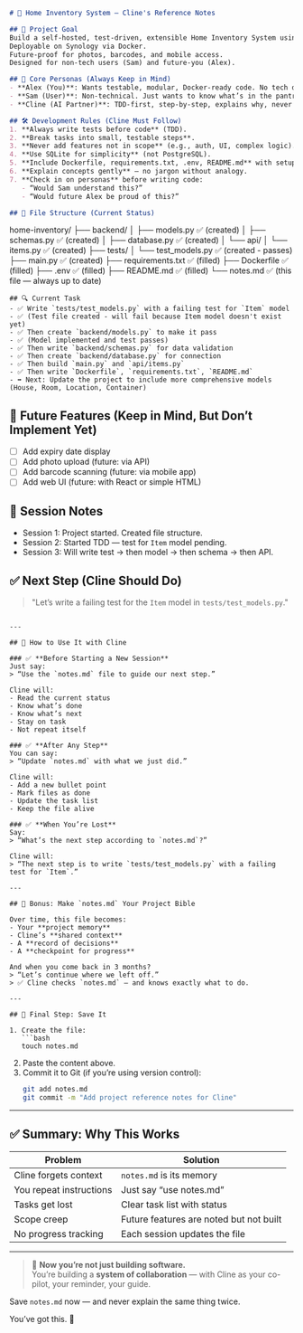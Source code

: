 
```markdown
# 📝 Home Inventory System – Cline's Reference Notes

## 🎯 Project Goal
Build a self-hosted, test-driven, extensible Home Inventory System using Python + FastAPI + SQLAlchemy.  
Deployable on Synology via Docker.  
Future-proof for photos, barcodes, and mobile access.  
Designed for non-tech users (Sam) and future-you (Alex).

## 🧠 Core Personas (Always Keep in Mind)
- **Alex (You)**: Wants testable, modular, Docker-ready code. No tech debt. Builds for *future you*.
- **Sam (User)**: Non-technical. Just wants to know what’s in the pantry. Needs simple, visual, no-login access.
- **Cline (AI Partner)**: TDD-first, step-by-step, explains why, never skips tests, keeps it simple.

## 🛠️ Development Rules (Cline Must Follow)
1. **Always write tests before code** (TDD).
2. **Break tasks into small, testable steps**.
3. **Never add features not in scope** (e.g., auth, UI, complex logic).
4. **Use SQLite for simplicity** (not PostgreSQL).
5. **Include Dockerfile, requirements.txt, .env, README.md** with setup steps.
6. **Explain concepts gently** — no jargon without analogy.
7. **Check in on personas** before writing code:
   - “Would Sam understand this?”
   - “Would future Alex be proud of this?”

## 📁 File Structure (Current Status)
```
home-inventory/
├── backend/
│   ├── models.py         ✅ (created)
│   ├── schemas.py        ✅ (created)
│   ├── database.py       ✅ (created)
│   └── api/
│       └── items.py      ✅ (created)
├── tests/
│   └── test_models.py    ✅ (created - passes)
├── main.py               ✅ (created)
├── requirements.txt      ✅ (filled)
├── Dockerfile            ✅ (filled)
├── .env                  ✅ (filled)
├── README.md             ✅ (filled)
└── notes.md              ✅ (this file — always up to date)
```
## 🔍 Current Task
- ✅ Write `tests/test_models.py` with a failing test for `Item` model
- ✅ (Test file created - will fail because Item model doesn't exist yet)
- ✅ Then create `backend/models.py` to make it pass
- ✅ (Model implemented and test passes)
- ✅ Then write `backend/schemas.py` for data validation
- ✅ Then create `backend/database.py` for connection
- ✅ Then build `main.py` and `api/items.py`
- ✅ Then write `Dockerfile`, `requirements.txt`, `README.md`
- ➡️ Next: Update the project to include more comprehensive models (House, Room, Location, Container)
```
## 🧩 Future Features (Keep in Mind, But Don’t Implement Yet)
- [ ] Add expiry date display
- [ ] Add photo upload (future: via API)
- [ ] Add barcode scanning (future: via mobile app)
- [ ] Add web UI (future: with React or simple HTML)

## 🔄 Session Notes
- Session 1: Project started. Created file structure.
- Session 2: Started TDD — test for `Item` model pending.
- Session 3: Will write test → then model → then schema → then API.

## ✅ Next Step (Cline Should Do)
> "Let’s write a failing test for the `Item` model in `tests/test_models.py`."
```

---

## 🧠 How to Use It with Cline

### ✅ **Before Starting a New Session**
Just say:
> “Use the `notes.md` file to guide our next step.”

Cline will:
- Read the current status
- Know what’s done
- Know what’s next
- Stay on task
- Not repeat itself

### ✅ **After Any Step**
You can say:
> “Update `notes.md` with what we just did.”

Cline will:
- Add a new bullet point
- Mark files as done
- Update the task list
- Keep the file alive

### ✅ **When You’re Lost**
Say:
> “What’s the next step according to `notes.md`?”

Cline will:
> “The next step is to write `tests/test_models.py` with a failing test for `Item`.”

---

## 🌟 Bonus: Make `notes.md` Your Project Bible

Over time, this file becomes:
- Your **project memory**
- Cline’s **shared context**
- A **record of decisions**
- A **checkpoint for progress**

And when you come back in 3 months?
> “Let’s continue where we left off.”  
> ✅ Cline checks `notes.md` — and knows exactly what to do.

---

## 🚀 Final Step: Save It

1. Create the file:
   ```bash
   touch notes.md
   ```
2. Paste the content above.
3. Commit it to Git (if you’re using version control):
   ```bash
   git add notes.md
   git commit -m "Add project reference notes for Cline"
   ```

---

## ✅ Summary: Why This Works

| Problem | Solution |
|-------|----------|
| Cline forgets context | `notes.md` is its memory |
| You repeat instructions | Just say “use notes.md” |
| Tasks get lost | Clear task list with status |
| Scope creep | Future features are noted but not built |
| No progress tracking | Each session updates the file |

---

> 🎯 **Now you’re not just building software.**  
> You’re building a **system of collaboration** — with Cline as your co-pilot, your reminder, your guide.

Save `notes.md` now — and never explain the same thing twice.

You’ve got this. 🚀
